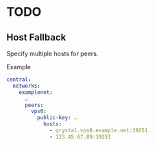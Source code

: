 # TODO

## Host Fallback

Specify multiple hosts for peers.

Example
```yaml
central:
  networks:
    examplenet:
      …
      peers:
        vps0:
          public-key: …
            hosts:
              - qrystal.vps0.example.net:39251
              - 123.45.67.89:39251
```

